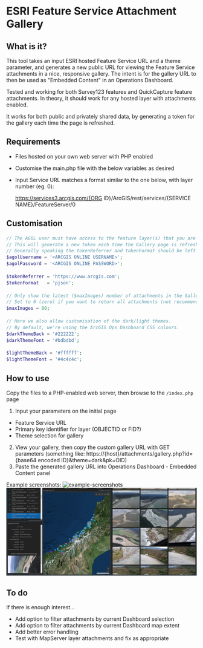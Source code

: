 # ESRI Feature Service Attachment Gallery

## What is it?
This tool takes an input ESRI hosted Feature Service URL and a theme parameter, and generates a new public URL for viewing the Feature Service attachments in a nice, responsive gallery. The intent is for the gallery URL to then be used as "Embedded Content" in an Operations Dashboard. 

Tested and working for both Survey123 features and QuickCapture feature attachments. In theory, it should work for any hosted layer with attachments enabled.

It works for both public and privately shared data, by generating a token for the gallery each time the page is refreshed.

## Requirements
- Files hosted on your own web server with PHP enabled
- Customise the main.php file with the below variables as desired
- Input Service URL matches a format similar to the one below, with layer number (eg. 0): 

  https://services3.arcgis.com/{ORG ID}/ArcGIS/rest/services/{SERVICE NAME}/FeatureServer/0

## Customisation
```php
// The AGOL user must have access to the feature layer(s) that you are generating a gallery for.
// This will generate a new token each time the Gallery page is refreshed (as tokens don't last forever).
// Generally speaking the tokenReferrer and tokenFormat should be left as the defaults below.
$agolUsername = '<ARCGIS ONLINE USERNAME>';
$agolPassword = '<ARCGIS ONLINE PASSWORD>';

$tokenReferrer = 'https://www.arcgis.com';
$tokenFormat   = 'pjson';

// Only show the latest ($maxImages) number of attachments in the Gallery page.
// Set to 0 (zero) if you want to return all attachments (not recommended).
$maxImages = 80;

// Here we also allow customisation of the dark/light themes.
// By default, we're using the ArcGIS Ops Dashboard CSS colours.
$darkThemeBack = '#222222';
$darkThemeFont = '#bdbdbd';

$lightThemeBack = '#ffffff';
$lightThemeFont = '#4c4c4c';
```

## How to use
Copy the files to a PHP-enabled web server, then browse to the `/index.php` page
1. Input your parameters on the initial page
- Feature Service URL
- Primary key identifier for layer (OBJECTID or FID?)
- Theme selection for gallery
2. View your gallery, then copy the custom gallery URL with GET parameters
(something like: https://{host}/attachments/gallery.php?id={base64 encoded ID}&theme=dark&pk=OID)
3. Paste the generated gallery URL into Operations Dashboard - Embedded Content panel

Example screenshots:
![example-screenshots](https://github.com/nzjs/ESRI-Feature-Service-Attachment-Gallery/raw/master/demo/example-screenshots.jpg "Example screenshots")
![example-screenshots 2](https://github.com/nzjs/ESRI-Feature-Service-Attachment-Gallery/raw/master/demo/example-screenshots3.png "Example screenshots 2")

## To do
If there is enough interest...
- Add option to filter attachments by current Dashboard selection
- Add option to filter attachments by current Dashboard map extent
- Add better error handling
- Test with MapServer layer attachments and fix as appropriate
